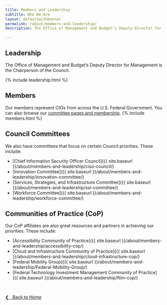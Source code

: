 ```yaml
---
title: Members and Leadership
subtitle: Who We Are
layout: defaultwithbanner
permalink: /about/members-and-leadership/
description: The Office of Management and Budget’s Deputy Director for Management, Margaret Weichert, is the Chairperson of the Council. 

---
```

## Leadership
The Office of Management and Budget’s Deputy Director for Management is the Chairperson of the Council.   

{% include leadership.html %}

## Members
Our members represent CIOs from across the U.S. Federal Government. You can also browse our [committee pages and membership](#council-committees).
{% include members.html %}

## Council Committees
We also have committees that focus on certain Council priorities. These include:
* [Chief Information Security Officer Council]({{ site.baseurl }}/about/members-and-leadership/ciso-council/)
* [Innovation Committee]({{ site.baseurl }}/about/members-and-leadership/innovation-committee/)
* [Services, Strategies, and Infrastructure Committee]({{ site.baseurl }}/about/members-and-leadership/ssi-committee/)
* [Workforce Committee]({{ site.baseurl }}/about/members-and-leadership/workforce-committee/)

## Communities of Practice (CoP)
Our CoP affiliates are also great resources and partners in achieving our priorities. These include:
* [Accessibility Community of Practice]({{ site.baseurl }}/about/members-and-leadership/accessibility-cop/)
* [Cloud and Infrastructure Community of Practice]({{ site.baseurl }}/about/members-and-leadership/cloud-infrastructure-cop/)
* [Federal Mobility Group]({{ site.baseurl }}/about/members-and-leadership/Federal-Mobility-Group/)
* [Federal Technology Investment Management Community of Practice]({{ site.baseurl }}/about/members-and-leadership/ftim-cop/)


&nbsp;

<a href="{{site.baseurl}}">&#10094; &nbsp; Back to Home</a><br>
